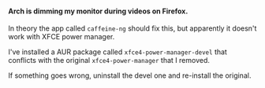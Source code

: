 #### Arch is dimming my monitor during videos on Firefox.

In theory the app called `caffeine-ng` should fix this, but apparently it doesn't work with XFCE power manager.

I've installed a AUR package called `xfce4-power-manager-devel` that conflicts with the original `xfce4-power-manager` that I removed.

If something goes wrong, uninstall the devel one and re-install the original.